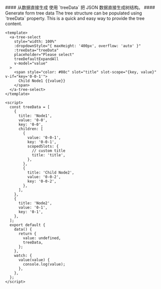 <cn>
#### 从数据直接生成
使用 `treeData` 把 JSON 数据直接生成树结构。
</cn>

<us>
#### Generate form tree data
The tree structure can be populated using `treeData` property. This is a quick and easy way to provide the tree content.
</us>

```tpl
<template>
  <a-tree-select
    style="width: 100%"
    :dropdownStyle="{ maxHeight: '400px', overflow: 'auto' }"
    :treeData="treeData"
    placeholder="Please select"
    treeDefaultExpandAll
    v-model="value"
  >
    <span style="color: #08c" slot="title" slot-scope="{key, value}" v-if="key='0-0-1'">
      Child Node1 {{value}}
    </span>
  </a-tree-select>
</template>

<script>
  const treeData = [
    {
      title: 'Node1',
      value: '0-0',
      key: '0-0',
      children: [
        {
          value: '0-0-1',
          key: '0-0-1',
          scopedSlots: {
            // custom title
            title: 'title',
          },
        },
        {
          title: 'Child Node2',
          value: '0-0-2',
          key: '0-0-2',
        },
      ],
    },
    {
      title: 'Node2',
      value: '0-1',
      key: '0-1',
    },
  ];
  export default {
    data() {
      return {
        value: undefined,
        treeData,
      };
    },
    watch: {
      value(value) {
        console.log(value);
      },
    },
  };
</script>
```
